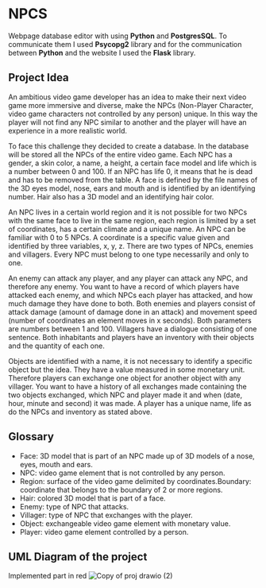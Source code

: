 # NPCS
Webpage database editor with using **Python** and **PostgresSQL**. To communicate them I used **Psycopg2** library
and for the communication between **Python** and the website I used the **Flask** library.

## Project Idea

An ambitious video game developer has an idea to make their next video game more immersive and diverse, make the NPCs (Non-Player Character, video game characters not controlled by any person) unique. In this way the player will not find any NPC similar to another and the player will have an experience in a more realistic world.

To face this challenge they decided to create a database. In the database will be stored all the NPCs of the entire video game. Each NPC has a gender, a skin color, a name, a height, a certain face model and life which is a number between 0 and 100. If an NPC has life 0, it means that he is dead and has to be removed from the table. A face is defined by the file names of the 3D eyes model, nose, ears and mouth and is identified by an identifying number. Hair also has a 3D model and an identifying hair color.

An NPC lives in a certain world region and it is not possible for two NPCs with the same face to live in the same region, each region is limited by a set of coordinates, has a certain climate and a unique name. An NPC can be familiar with 0 to 5 NPCs.
A coordinate is a specific value given and identified by three variables, x, y, z.
There are two types of NPCs, enemies and villagers. Every NPC must belong to one type necessarily and only to one.

An enemy can attack any player, and any player can attack any NPC, and therefore any enemy. You want to have a record of which players have attacked each enemy, and which NPCs each player has attacked, and how much damage they have done to both. Both enemies and players consist of attack damage (amount of damage done in an attack) and movement speed (number of coordinates an element moves in x seconds). Both parameters are numbers between 1 and 100.
Villagers have a dialogue consisting of one sentence. Both inhabitants and players have an inventory with their objects and the quantity of each one.

Objects are identified with a name, it is not necessary to identify a specific object but the idea. They have a value measured in some monetary unit. Therefore players can exchange one object for another object with any villager. You want to have a history of all exchanges made containing the two objects exchanged, which NPC and player made it and when (date, hour, minute and second) it was made.
A player has a unique name, life as do the NPCs and inventory as stated above.


## Glossary
- Face: 3D model that is part of an NPC made up of 3D models of a nose, eyes, mouth and ears.
- NPC: video game element that is not controlled by any person.
- Region: surface of the video game delimited by coordinates.Boundary: coordinate that belongs to the boundary of 2 or more regions.
- Hair: colored 3D model that is part of a face.
- Enemy: type of NPC that attacks.
- Villager: type of NPC that exchanges with the player.
- Object: exchangeable video game element with monetary value.
- Player: video game element controlled by a person.


## **UML** Diagram of the project
Implemented part in red
![Copy of proj drawio (2)](https://github.com/Blondie-TheManWithNoName/NPCS/assets/58909117/3251e2c2-5db7-4d93-afe1-bee708ad5252)

